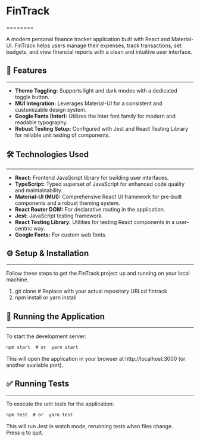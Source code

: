 # FinTrack

========

A modern personal finance tracker application built with React and Material-UI. FinTrack helps users manage their expenses, track transactions, set budgets, and view financial reports with a clean and intuitive user interface.

## 🚀 Features

---

- **Theme Toggling:** Supports light and dark modes with a dedicated toggle button.
- **MUI Integration:** Leverages Material-UI for a consistent and customizable design system.
- **Google Fonts (Inter):** Utilizes the Inter font family for modern and readable typography.
- **Robust Testing Setup:** Configured with Jest and React Testing Library for reliable unit testing of components.

## 🛠️ Technologies Used

---

- **React:** Frontend JavaScript library for building user interfaces.
- **TypeScript:** Typed superset of JavaScript for enhanced code quality and maintainability.
- **Material-UI (MUI):** Comprehensive React UI framework for pre-built components and a robust theming system.
- **React Router DOM:** For declarative routing in the application.
- **Jest:** JavaScript testing framework.
- **React Testing Library:** Utilities for testing React components in a user-centric way.
- **Google Fonts:** For custom web fonts.

## ⚙️ Setup & Installation

---

Follow these steps to get the FinTrack project up and running on your local machine.

1.  git clone \# Replace with your actual repository URLcd fintrack
2.  npm install or yarn install

## 🚀 Running the Application

---

To start the development server:

```js
npm start  # or  yarn start
```

This will open the application in your browser at http://localhost:3000 (or another available port).

## ✅ Running Tests

---

To execute the unit tests for the application:

```js
npm test  # or  yarn test
```

This will run Jest in watch mode, rerunning tests when files change. Press q to quit.
